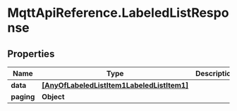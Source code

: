 # MqttApiReference.LabeledListResponse

## Properties

Name | Type | Description | Notes
------------ | ------------- | ------------- | -------------
**data** | [**[AnyOfLabeledListItem1LabeledListItem1]**](AnyOfLabeledListItem1LabeledListItem1.md) |  | [optional] 
**paging** | **Object** |  | [optional] 


